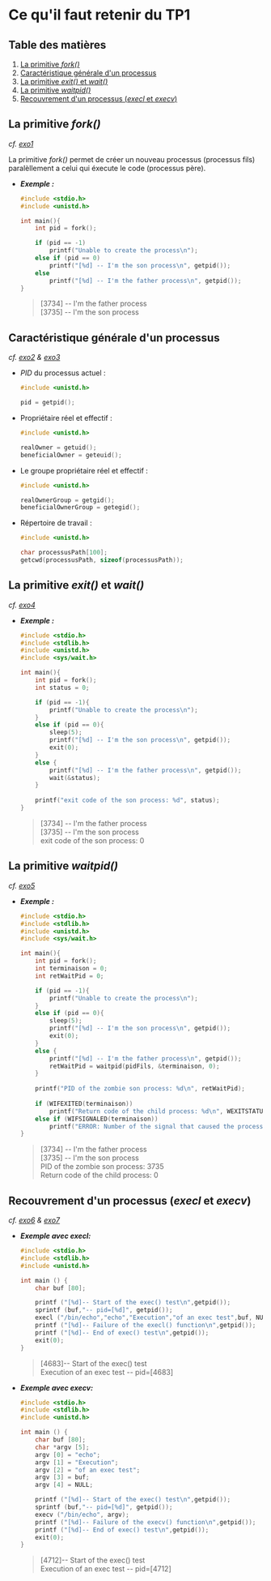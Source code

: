 # Ce qu'il faut retenir du TP1

## Table des matières
1. [La primitive *fork()*](#la-primitive-fork)
2. [Caractéristique générale d'un processus](#caractristique-gnrale-dun-processus)
3. [La primitive *exit()* et *wait()*](#la-primitive-exit-et-wait)
4. [La primitive *waitpid()*](#la-primitive-waitpid)
5. [Recouvrement d'un processus (*execl* et *execv*)](#recouvrement-dun-processus-execl-et-execv)

## La primitive *fork()* 
*cf.* [*exo1*](https://git.roudaut.xyz/ensta/depot-ensta-c/-/blob/SA3/OS/TP1/exo1/exo1.c)

La primitive *fork()* permet de créer un nouveau processus (processus fils) paralèllement a celui qui éxecute le code (processus père).

- ***Exemple :***
    ```c
    #include <stdio.h>
    #include <unistd.h>
    
    int main(){
        int pid = fork(); 
    
        if (pid == -1)
            printf("Unable to create the process\n");
        else if (pid == 0)
            printf("[%d] -- I'm the son process\n", getpid());
        else
            printf("[%d] -- I'm the father process\n", getpid());
    }
    ```
  
    > [3734] -- I'm the father process <br>
      [3735] -- I'm the son process

## Caractéristique générale d'un processus
*cf.* [*exo2*](https://git.roudaut.xyz/ensta/depot-ensta-c/-/blob/SA3/OS/TP1/exo2/exo2.c) *&* [*exo3*](https://git.roudaut.xyz/ensta/depot-ensta-c/-/blob/SA3/OS/TP1/exo3/exo3.c)

- *PID* du processus actuel :
    ```c
    #include <unistd.h>
    
    pid = getpid();
    ```

- Propriétaire réel et effectif :
    ```c
    #include <unistd.h>
    
    realOwner = getuid();
    beneficialOwner = geteuid();
    ```

- Le groupe propriétaire réel et effectif :
    ```c
    #include <unistd.h>
    
    realOwnerGroup = getgid();
    beneficialOwnerGroup = getegid();
    ```
  
- Répertoire de travail :
    ```c
    #include <unistd.h>
    
    char processusPath[100];
    getcwd(processusPath, sizeof(processusPath));    
    ```

## La primitive *exit()* et *wait()* 
*cf.* [*exo4*](https://git.roudaut.xyz/ensta/depot-ensta-c/-/blob/SA3/OS/TP1/exo4/exo4.c)

- ***Exemple :***
    ```c
    #include <stdio.h>
    #include <stdlib.h>
    #include <unistd.h>
    #include <sys/wait.h>
    
    int main(){
        int pid = fork(); 
        int status = 0;
    
        if (pid == -1){
            printf("Unable to create the process\n");
        }
        else if (pid == 0){
            sleep(5);
            printf("[%d] -- I'm the son process\n", getpid());
            exit(0);
        }
        else {
            printf("[%d] -- I'm the father process\n", getpid());
            wait(&status);
        }
        
        printf("exit code of the son process: %d", status);
    }
    ```
  
    > [3734] -- I'm the father process <br>
      [3735] -- I'm the son process <br>
      exit code of the son process: 0

## La primitive *waitpid()*
*cf.* [*exo5*](https://git.roudaut.xyz/ensta/depot-ensta-c/-/blob/SA3/OS/TP1/exo5/exo5.c)

- ***Exemple :***
    ```c
    #include <stdio.h>
    #include <stdlib.h>
    #include <unistd.h>
    #include <sys/wait.h>
    
    int main(){
        int pid = fork(); 
        int terminaison = 0;
        int retWaitPid = 0;
    
        if (pid == -1){
            printf("Unable to create the process\n");
        }
        else if (pid == 0){
            sleep(5);
            printf("[%d] -- I'm the son process\n", getpid());
            exit(0);
        }
        else {
            printf("[%d] -- I'm the father process\n", getpid());
            retWaitPid = waitpid(pidFils, &terminaison, 0);
        }
        
        printf("PID of the zombie son process: %d\n", retWaitPid);
        
        if (WIFEXITED(terminaison))
            printf("Return code of the child process: %d\n", WEXITSTATUS(terminaison));
        else if (WIFSIGNALED(terminaison))
            printf("ERROR: Number of the signal that caused the process to end: %d\n", WTERMSIG(terminaison));
    }
    ```
  
    > [3734] -- I'm the father process <br>
      [3735] -- I'm the son process <br>
      PID of the zombie son process: 3735 <br>
      Return code of the child process: 0

## Recouvrement d'un processus (*execl* et *execv*)
*cf.* [*exo6*](https://git.roudaut.xyz/ensta/depot-ensta-c/-/blob/SA3/OS/TP1/exo6/exo6.c) *&* [*exo7*](https://git.roudaut.xyz/ensta/depot-ensta-c/-/blob/SA3/OS/TP1/exo7/exo7.c)

- ***Exemple avec execl:***
    ```c
    #include <stdio.h>
    #include <stdlib.h>
    #include <unistd.h>
    
    int main () {
        char buf [80];
  
        printf ("[%d]-- Start of the exec() test\n",getpid());
        sprintf (buf,"-- pid=[%d]", getpid());
        execl ("/bin/echo","echo","Execution","of an exec test",buf, NULL);
        printf ("[%d]-- Failure of the execl() function\n",getpid());
        printf ("[%d]-- End of exec() test\n",getpid());
        exit(0);
    }
    ```

  > [4683]-- Start of the exec() test <br>
  Execution of an exec test -- pid=[4683]




- ***Exemple avec execv:***
    ```c
    #include <stdio.h>
    #include <stdlib.h>
    #include <unistd.h>
    
    int main () {
        char buf [80];
        char *argv [5];
        argv [0] = "echo";
        argv [1] = "Execution";
        argv [2] = "of an exec test";
        argv [3] = buf;
        argv [4] = NULL;
    
        printf ("[%d]-- Start of the exec() test\n",getpid());
        sprintf (buf,"-- pid=[%d]", getpid());
        execv ("/bin/echo", argv);
        printf ("[%d]-- Failure of the execv() function\n",getpid());
        printf ("[%d]-- End of exec() test\n",getpid());
        exit(0);
    }
    ```

  > [4712]-- Start of the exec() test <br>
  Execution of an exec test -- pid=[4712]

